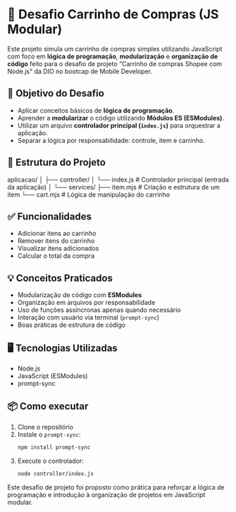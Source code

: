 # 🛒 Desafio Carrinho de Compras (JS Modular)

Este projeto simula um carrinho de compras simples utilizando JavaScript com foco em **lógica de programação**, **modularização** e **organização de código** feito para o desafio de projeto "Carrinho de compras Shopee com Node.js" da DIO no bootcap de Mobile Developer.

## 🚀 Objetivo do Desafio

- Aplicar conceitos básicos de **lógica de programação**.
- Aprender a **modularizar** o código utilizando **Módulos ES (ESModules)**.
- Utilizar um arquivo **controlador principal (`index.js`)** para orquestrar a aplicação.
- Separar a lógica por responsabilidade: controle, item e carrinho.

## 🧩 Estrutura do Projeto

aplicacao/
│
├── controller/
│ └── index.js # Controlador principal (entrada da aplicação)
│
└── services/
├── item.mjs # Criação e estrutura de um item
└── cart.mjs # Lógica de manipulação do carrinho


## ✅ Funcionalidades

- Adicionar itens ao carrinho
- Remover itens do carrinho
- Visualizar itens adicionados
- Calcular o total da compra

## 💡 Conceitos Praticados

- Modularização de código com **ESModules**
- Organização em arquivos por responsabilidade
- Uso de funções assíncronas apenas quando necessário
- Interação com usuário via terminal (`prompt-sync`)
- Boas práticas de estrutura de código

## 🖥️ Tecnologias Utilizadas

- Node.js
- JavaScript (ESModules)
- prompt-sync

## 📦 Como executar

1. Clone o repositório
2. Instale o `prompt-sync`:
   ```bash
   npm install prompt-sync
   ```
3. Execute o controlador:
   ```bash
   node controller/index.js
   ```
Este desafio de projeto foi proposto como prática para reforçar a lógica de programação e introdução à organização de projetos em JavaScript modular.
